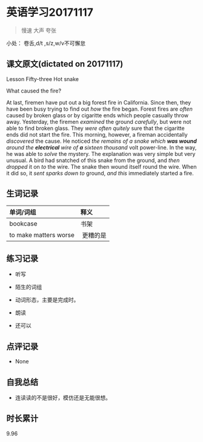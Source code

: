 # 英语学习20171117

> 慢速 大声 夸张

小处： 卷舌,d/t ,s/z,w/v不可懈怠

## 课文原文(dictated on 20171117)

Lesson Fifty-three  Hot snake

What caused the fire?

At last, firemen have put out a big forest fire in California.
Since then, they have been busy trying to find out _how_ the fire began.
Forest fires are _often_ caused by broken glass or by cigaritte ends which people casually throw away.
Yesterday, the firemen _examined_ the ground _carefully_, but were not able to find broken glass.
They _were often quitely_ sure that the cigaritte ends did not start the fire.
This morning, however, a fireman accidentally _discovered_ the cause.
He noticed _the remains of a snake_ _which **was wound** around the **electrical** wire of **a** sixteen thousand_  volt power-line.
In the way, he was able to _solve_ the mystery.
The explanation was very simple but very unusual.
A bird had snatched of this snake from the ground, and _then dropped_ it on _to_ the wire.
The snake then wound itself round the wire.
When it did so, it _sent sparks down to_ ground, _and this_ immediately started a fire.

## 生词记录
| 单词/词组 | 释义   |
| :---- | :--- |
| bookcase | 书架|
| to make matters worse |  更糟的是 |

## 练习记录
* 听写
 * 陌生的词组
 * 动词形态，主要是完成时。

* 朗读
 * 还可以

## 点评记录
* None

## 自我总结
* 连读读的不是很好，模仿还是无能很想。

## 时长累计
9.96

